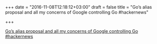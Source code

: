 +++
date = "2016-11-08T12:18:12+03:00"
draft = false
title = "Go’s alias proposal and all my concerns of Google controlling Go  #hackernews"

+++

<p><a href="https://t.co/defM2zejnJ">Go’s alias proposal and all my concerns of Google controlling Go  #hackernews</a></p>
